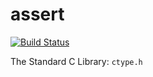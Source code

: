 # assert

[![Build Status](https://travis-ci.org/DeidaraC/ctype.h.svg?branch=master)](https://travis-ci.org/DeidaraC/ctype.h)

The Standard C Library: `ctype.h`
